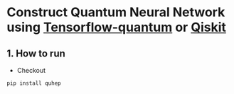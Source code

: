 # Construct Quantum Neural Network using [Tensorflow-quantum](https://www.tensorflow.org/quantum/overview) or [Qiskit](https://qiskit.org/textbook/ch-machine-learning/machine-learning-qiskit-pytorch.html#quantumlayer)

## 1. How to run
- Checkout
```
pip install quhep
```
